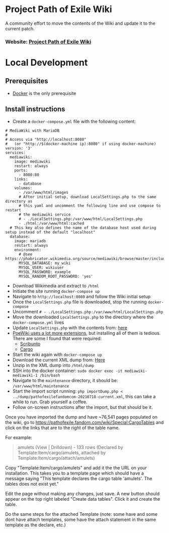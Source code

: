 # Project Path of Exile Wiki

A community effort to move the contents of the Wiki and update it to the current patch.

### Website: [Project Path of Exile Wiki](https://poewiki.net)

# Local Development

## Prerequisites

- [Docker](https://www.docker.com/) is the only prerequisite

## Install instructions

- Create a `docker-compose.yml` file with the following content:

```
# MediaWiki with MariaDB
#
# Access via "http://localhost:8080"
#   (or "http://$(docker-machine ip):8080" if using docker-machine)
version: '3'
services:
  mediawiki:
    image: mediawiki
    restart: always
    ports:
      - 8080:80
    links:
      - database
    volumes:
      - /var/www/html/images
      # After initial setup, download LocalSettings.php to the same directory as
      # this yaml and uncomment the following line and use compose to restart
      # the mediawiki service
      # - ./LocalSettings.php:/var/www/html/LocalSettings.php
      - ./html:/var/www/html:cached
  # This key also defines the name of the database host used during setup instead of the default "localhost"
  database:
    image: mariadb
    restart: always
    environment:
      # @see https://phabricator.wikimedia.org/source/mediawiki/browse/master/includes/DefaultSettings.php
      MYSQL_DATABASE: my_wiki
      MYSQL_USER: wikiuser
      MYSQL_PASSWORD: example
      MYSQL_RANDOM_ROOT_PASSWORD: 'yes'
```

- Download Wikimedia and extract to `/html`
- Initiate the site running `docker-compose up`
- Navigate to `http://localhost:8080` and follow the Wiki initial setup
- Once the `LocalSettings.php` file is downloaded, stop the running `docker-compose`
- Uncomment `# - ./LocalSettings.php:/var/www/html/LocalSettings.php`
- Move the downloaded `LocalSettings.php` to the directory where the `docker-compose.yml` lives
- Update `LocalSettings.php` with the contents from: [here](https://raw.githubusercontent.com/Project-Path-of-Exile-Wiki/wiki/main/before-import.md)
- [PoeWiki uses a lot more extensions](https://www.poewiki.net/wiki/Special:Version), but installing all of them is tedious. There are some I found that were required:
  - [Scribunto](https://www.mediawiki.org/wiki/Extension:Scribunto)
  - [Cargo](https://www.mediawiki.org/wiki/Extension:Cargo/Download_and_installation)
- Start the wiki again with `docker-compose up`
- Download the current XML dump from: [Here](https://github.com/Project-Path-of-Exile-Wiki/wiki/blob/main/dump.zip)
- Unzip in the XML dump into `/html/dump`
- SSH into the docker container: `sudo docker exec -it mediawiki-mediawiki-1 /bin/bash`
- Navigate to the `maintenance` directory, it should be: `/var/www/html/maintenance`
- Start the import script running: `php importDump.php < ../dump/pathofexilefandomcom-20210718-current.xml`, this can take a while to run. Grab yourself a coffee.
- Follow on-screen instructions after the import, but that should be it.

Once you have imported the dump and have ~76,541 pages populated on the wiki, go to https://pathofexile.fandom.com/wiki/Special:CargoTables and click on the links that are to the right of the table name.

For example: 

> amulets (View | Drilldown) - 133 rows (Declared by Template:Item/cargo/amulets, attached by Template:Item/cargo/attach/amulets)

Copy "Template:Item/cargo/amulets" and add it the the URL on your installation. This takes you to a template page which should have a message saying "This template declares the cargo table 'amulets'. The tables does not exist yet."

Edit the page without making any changes, just save. A new button should appear on the top right labeled "Create data tables". Click it and create the table.

Do the same steps for the attached Template (note: some have and some dont have attach templates, some have the attach statement in the same template as the declare, etc.)
